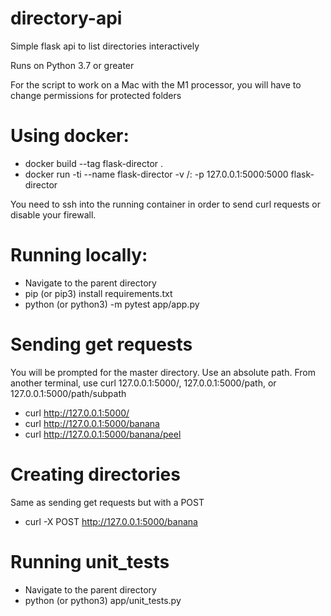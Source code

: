 # directory-api
Simple flask api to list directories interactively

Runs on Python 3.7 or greater

For the script to work on a Mac with the M1 processor, you will have to change permissions for protected folders

# Using docker:
  - docker build --tag flask-director .
  - docker run -ti --name flask-director -v /:<path to app.py>  -p 127.0.0.1:5000:5000 flask-director

You need to ssh into the running container in order to send curl requests or disable your firewall.

# Running locally:
  - Navigate to the parent directory
  - pip (or pip3) install requirements.txt
  - python (or python3) -m pytest app/app.py
  
 # Sending get requests
 You will be prompted for the master directory.  Use an absolute path.
 From another terminal, use curl 127.0.0.1:5000/, 127.0.0.1:5000/path, or 127.0.0.1:5000/path/subpath
 
  - curl http://127.0.0.1:5000/
  - curl http://127.0.0.1:5000/banana
  - curl http://127.0.0.1:5000/banana/peel
 
 # Creating directories
 Same as sending get requests but with a POST
 - curl -X POST http://127.0.0.1:5000/banana
 
 # Running unit_tests
  - Navigate to the parent directory
  - python (or python3) app/unit_tests.py

